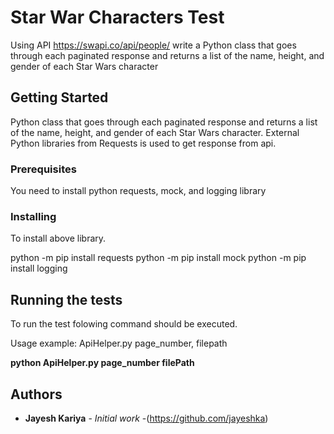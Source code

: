 # Star War Characters Test

Using API https://swapi.co/api/people/ write a Python class that goes through each paginated response and returns a list of the name, height, and gender of each Star Wars character

## Getting Started

Python class that goes through each paginated response and returns a list of the name, height, and gender of each Star Wars character. External Python libraries from Requests is used to get response from api.

### Prerequisites

You need to install python requests, mock, and logging library


### Installing

To install above library.

python -m pip install requests
python -m pip install mock
python -m pip install logging

## Running the tests

To run the test folowing command should be executed.

Usage example: ApiHelper.py page_number, filepath

**python ApiHelper.py page_number filePath**


## Authors

* **Jayesh Kariya** - *Initial work* -(https://github.com/jayeshka)
